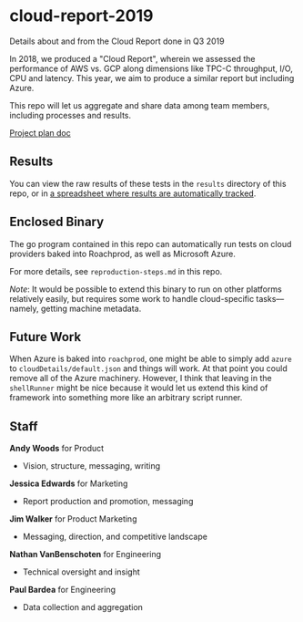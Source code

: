# cloud-report-2019

Details about and from the Cloud Report done in Q3 2019

In 2018, we produced a "Cloud Report", wherein we assessed the performance of AWS vs. GCP along dimensions like TPC-C throughput, I/O, CPU and latency. This year, we aim to produce a similar report but including Azure.

This repo will let us aggregate and share data among team members, including processes and results. 

[Project plan doc](https://docs.google.com/document/d/195l-Opbq_Pd3hHqRM5ynUa4FOtyGJqCriUYfqji38VI/edit)

## Results

You can view the raw results of these tests in the `results` directory of this repo, or in [a spreadsheet where results are automatically tracked](https://docs.google.com/spreadsheets/d/175Q3g3Ti40rEmaCMwm0CBXRnHIo07WSBsxOVhmqNyEY).

## Enclosed Binary

The go program contained in this repo can automatically run tests on cloud providers baked into Roachprod, as well as Microsoft Azure.

For more details, see `reproduction-steps.md` in this repo.

_Note_: It would be possible to extend this binary to run on other platforms relatively easily, but requires some work to handle cloud-specific tasks––namely, getting machine metadata.

## Future Work

When Azure is baked into `roachprod`, one might be able to simply add `azure` to `cloudDetails/default.json` and things will work. At that point you could remove all of the Azure machinery. However, I think that leaving in the `shellRunner` might be nice because it would let us extend this kind of framework into something more like an arbitrary script runner.

## Staff

**Andy Woods** for Product
- Vision, structure, messaging, writing

**Jessica Edwards** for Marketing
- Report production and promotion, messaging

**Jim Walker** for Product Marketing
- Messaging, direction, and competitive landscape

**Nathan VanBenschoten** for Engineering
- Technical oversight and insight

**Paul Bardea** for Engineering
- Data collection and aggregation
